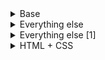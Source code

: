 <details>
  <summary>Base</summary>
  <br>
   
  
  [![](https://github-readme-stats.vercel.app/api/pin/?username=danistefanovic&repo=build-your-own-x)](https://github.com/danistefanovic/build-your-own-x)
 
  [![](https://github-readme-stats.vercel.app/api/pin/?username=se7en5h6&repo=awesome-falsehood)](https://github.com/se7en5h6/awesome-falsehood)

  [![](https://github-readme-stats.vercel.app/api/pin/?username=mre&repo=the-coding-interview)](https://github.com/mre/the-coding-interview)
  
  [![](https://github-readme-stats.vercel.app/api/pin/?username=restfulapi&repo=api-strategy)](https://github.com/restfulapi/api-strategy)
  
  [![](https://github-readme-stats.vercel.app/api/pin/?username=se7en5h6&repo=java-design-patterns)](https://github.com/se7en5h6/java-design-patterns)
  
  [![](https://github-readme-stats.vercel.app/api/pin/?username=mhadidg&repo=software-architecture-books)](https://github.com/mhadidg/software-architecture-books)
  
</details>  
  

<details>
  <summary>Everything else</summary>
  <br>
 
  [![](https://github-readme-stats.vercel.app/api/pin/?username=donnemartin&repo=system-design-primer)](https://github.com/donnemartin/system-design-primer)

  [![](https://github-readme-stats.vercel.app/api/pin/?username=se7en5h6&repo=awesome-java)](https://github.com/se7en5h6/awesome-java)

  [![](https://github-readme-stats.vercel.app/api/pin/?username=se7en5h6&repo=spring-data-jpa-audit-and-version-example)](https://github.com/se7en5h6/spring-data-jpa-audit-and-version-example)    
  
  [![](https://github-readme-stats.vercel.app/api/pin/?username=se7en5h6&repo=JSqlParser)](https://github.com/se7en5h6/JSqlParser)
  
  [![](https://github-readme-stats.vercel.app/api/pin/?username=se7en5h6&repo=free-for-dev)](https://github.com/se7en5h6/free-for-dev)

  [![](https://github-readme-stats.vercel.app/api/pin/?username=se7en5h6&repo=learn-istio)](https://github.com/se7en5h6/learn-istio)  
  
  [![](https://github-readme-stats.vercel.app/api/pin/?username=se7en5h6&repo=awesome-actions)](https://github.com/se7en5h6/awesome-actions)  
  
  [![](https://github-readme-stats.vercel.app/api/pin/?username=se7en5h6&repo=ShedLock)](https://github.com/se7en5h6/ShedLock)

  [![](https://github-readme-stats.vercel.app/api/pin/?username=se7en5h6&repo=user-security-stories)](https://github.com/se7en5h6/user-security-stories)

  [![](https://github-readme-stats.vercel.app/api/pin/?username=renovatebot&repo=renovate)](https://github.com/renovatebot/renovate)
  
  [![](https://github-readme-stats.vercel.app/api/pin/?username=deepjavalibrary&repo=djl)](https://github.com/deepjavalibrary/djl)
  
  [![](https://github-readme-stats.vercel.app/api/pin/?username=servicemeshinterface&repo=smi-spec)](https://github.com/servicemeshinterface/smi-spec)
  
  [![](https://github-readme-stats.vercel.app/api/pin/?username=ContainerSolutions&repo=k8s-deployment-strategies)](https://github.com/ContainerSolutions/k8s-deployment-strategies)
  
  [![](https://github-readme-stats.vercel.app/api/pin/?username=dsyer&repo=spring-boot-memory-blog)](https://github.com/dsyer/spring-boot-memory-blog)
  
  [![](https://github-readme-stats.vercel.app/api/pin/?username=crowdcode-de&repo=spring-cloud-performance-tuning)](https://github.com/crowdcode-de/spring-cloud-performance-tuning)
  
  [![](https://github-readme-stats.vercel.app/api/pin/?username=rohitghatol&repo=spring-boot-microservices)](https://github.com/rohitghatol/spring-boot-microservices)
  
  [![](https://github-readme-stats.vercel.app/api/pin/?username=se7en5h6&repo=ShedLock)](https://github.com/se7en5h6/ShedLock)
  
</details>



<details>
  
  <summary>Everything else [1]</summary>
  <br>
  
https://github.com/joelparkerhenderson/architecture-decision-record
  
https://github.com/se7en5h6/awesome-falsehood

https://github.com/leonardolemie/clean-code-java

https://github.com/cristaloleg/awesome-manifesto
  
https://github.com/getify/You-Dont-Know-JS
  
https://github.com/kamranahmedse/developer-roadmap

https://github.com/diffplug/spotless
  
https://github.com/sindresorhus/awesome

https://github.com/vasilievip/meters-automation
  
https://github.com/dodie/scott

https://github.com/timgifford/maven-buildtime-extension
  
https://github.com/tdanylchuk/functional-tests-best-practices
  
https://github.com/lanwen/wiremock-junit5
  
https://github.com/tchapi/markdown-cheatsheet
  
https://github.com/wagoodman/dive
  
https://github.com/practical-tutorials/project-based-learning

https://github.com/Netflix/concurrency-limits
  
https://github.com/iluwatar/java-design-patterns
  
https://github.com/spring-cloud-samples/spring-cloud-contract-samples
  
https://github.com/codecentric/spring-boot-admin
  
https://www.swyx.io/github-scraping  
</details>



<details>
  
  <summary>HTML + CSS</summary>
  <br>
  
https://github.com/CyberLight/caninclude-v2
</details>

